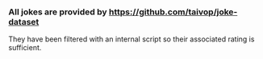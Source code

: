 ### All jokes are provided by https://github.com/taivop/joke-dataset

They have been filtered with an internal script so their associated rating is sufficient.
